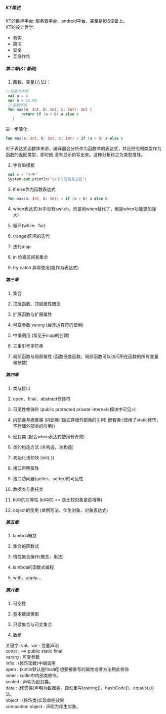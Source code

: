 ##### KT简述
KT的目标平台: 服务器平台、android平台、甚至是IOS设备上。   
KT的设计哲学:
* 务实
* 简洁
* 安全
* 互操作性

##### 第二章(KT基础)

1. 函数、变量(方法)：  
 ```kotlin
 //变量的声明
  val a = 4
  var b = 12.00
  //函数声明
  fun max(a: Int, b: Int, c: Int): Int {
        return if (a > b) a else c
    }
 ```
 进一步简化:
 ```kotlin
 fun max(a: Int, b: Int, c: Int) = if (a > b) a else c
 ```
 对于表达式函数体来讲，编译器会分析作为函数体的表达式，并且把他的类型作为函数的返回类型，即时他
 没有显示的写出来。这种分析称之为类型推导。
 
 2. 字符串模板
 ```kotlin
  val s = "小平"
  System.out.println("$s下午没有来上班")
 ```   
 
 3. if else作为函数表达式
 ```kotlin
  fun max(a: Int, b: Int) = if (a > b) a else b
 ```
 
 4. when表达式(kt中没有switch，而是用when替代了，但是when功能更加强大)
 
 5. 循环(while、for)
 
 6. (range)区间的迭代
 
 7. 迭代map
 
 8. in 检查区间和集合
 
 9. try catch 异常使用(能作为表达式)
 
##### 第三章
 
 1. 集合  
 
 2. 顶层函数、顶层属性概念
 
 3. 扩展函数与扩展属性
 
 4. 可变参数 vararg (展开运算符的使用)
 
 5. 中缀调用 (常见于map的创建)
 
 6. 三重引号字符串
 
 7. 局部函数与局部属性 (函数嵌套函数，局部函数可以访问所在函数的所有变量和参数)
 
 
##### 第四章

 1. 类与接口
 
 2. open、final、abstract修饰符
 
 3. 可见性修饰符 (public protected private internal<模块中可见>)
 
 4. 内部类与嵌套类 (内部类:(隐式存储外部类的引用) 嵌套类:(使用了static修饰，不存储外部类的引用))
 
 5. 密封类 (配合when表达式使用有奇效)
 
 6. 类的构造方法 (主构造，次构造)
 
 7. 初始化语句块 (init{ })
 
 8. 接口声明属性
 
 9. 接口访问器(getter、setter)的可见性
 
 10. 数据类与委托类
 
 11. kt中的对等性 (kt中的 == 是比较对象是否相等)
 
 12. object的使用 (单例写法、伴生对象、对象表达式)
 
 
##### 第五章

 1. lambda概念
 
 2. 集合的函数式
 
 3. 惰性集合操作(概念，用法)
 
 4. lambda的函数式编程
 
 5. with、apply、、


##### 第六章
 
 1. 可空性
 
 2. 基本数据类型 
 
 3. 只读集合与可变集合
 
 4. 数组



 
 关键字:
 val、var : 变量声明   
 const : ==> public static final    
 vararg : 可变参数  
 infix : (修饰函数)中缀调用  
 open : (kotlin默认是final的)想要被重写的属性或者方法用此修饰  
 inner : kotlin中内部类修饰。  
 sealed : 声明为密封类。   
 data : (修饰类)声明为数据类，自动重写tostring()、hashCode()、equals()方法。   
 object : (修饰类)实现单例效果  
 companion object : 声明为伴生对象。   